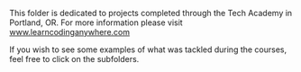 This folder is dedicated to projects completed through the Tech Academy in Portland, OR. 
For more information please visit www.learncodinganywhere.com

If you wish to see some examples of what was tackled during the courses, feel free to click on the subfolders.
